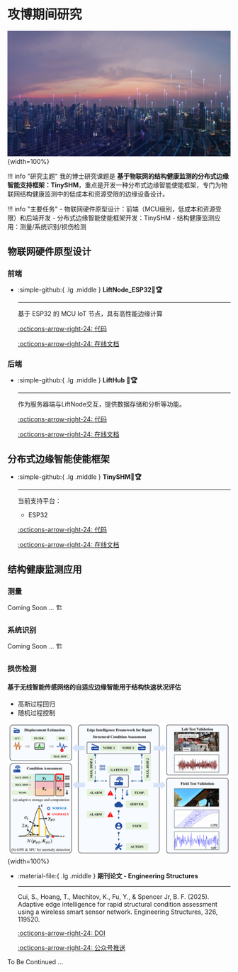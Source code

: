 # __攻博期间研究__

![IOT-SHM](IOT-SHM.jpg){width=100%}

!!! info "研究主题"
    我的博士研究课题是 __基于物联网的结构健康监测的分布式边缘智能支持框架：TinySHM__，重点是开发一种分布式边缘智能使能框架，专门为物联网结构健康监测中的低成本和资源受限的边缘设备设计。

!!! info "主要任务"
    - 物联网硬件原型设计：前端（MCU级别，低成本和资源受限）和后端开发
    - 分布式边缘智能使能框架开发：TinySHM
    - 结构健康监测应用：测量/系统识别/损伤检测

## __物联网硬件原型设计__

### __前端__

<div class="grid cards" markdown>

-   :simple-github:{ .lg .middle } __LiftNode_ESP32🎯🏆__

    ---

    基于 ESP32 的 MCU IoT 节点，具有高性能边缘计算


    [:octicons-arrow-right-24: <a href="https://github.com/Shuaiwen-Cui/LiftNode_ESP32.git" target="_blank"> 代码 </a>](#)

    [:octicons-arrow-right-24: <a href="https://shuaiwen-cui.github.io/LiftNode_ESP32/" target="_blank"> 在线文档 </a>](#)

</div>

### __后端__

<div class="grid cards" markdown>

-   :simple-github:{ .lg .middle } __LiftHub 🎯🏆__

    ---

    作为服务器端与LiftNode交互，提供数据存储和分析等功能。

    [:octicons-arrow-right-24: <a href="https://github.com/Shuaiwen-Cui/LiftHub.git" target="_blank"> 代码 </a>](#)

    [:octicons-arrow-right-24: <a href="https://shuaiwen-cui.github.io/LiftHub/" target="_blank"> 在线文档 </a>](#)

</div>


## __分布式边缘智能使能框架__

<div class="grid cards" markdown>

-   :simple-github:{ .lg .middle } __TinySHM🎯🏆__

    ---

    当前支持平台：

    - ESP32

    [:octicons-arrow-right-24: <a href="https://github.com/Shuaiwen-Cui/TinySHM.git" target="_blank"> 代码 </a>](#)

    [:octicons-arrow-right-24: <a href="https://shuaiwen-cui.github.io/TinySHM/" target="_blank"> 在线文档 </a>](#)

</div>

## __结构健康监测应用__

### __测量__

Coming Soon ... 🏗️

### __系统识别__

Coming Soon ... 🏗️

### __损伤检测__

#### 基于无线智能传感网络的自适应边缘智能用于结构快速状况评估

- 高斯过程回归
- 随机过程控制

![PAPER1](PAPER1.png){width=100%}

<div class="grid cards" markdown>

-   :material-file:{ .lg .middle } __期刊论文 - Engineering Structures__

    ---

    Cui, S., Hoang, T., Mechitov, K., Fu, Y., & Spencer Jr, B. F. (2025). Adaptive edge intelligence for rapid structural condition assessment using a wireless smart sensor network. Engineering Structures, 326, 119520.

    [:octicons-arrow-right-24: <a href="https://doi.org/10.1016/j.engstruct.2024.119520" target="_blank"> DOI </a>](#)

    [:octicons-arrow-right-24: <a href="https://mp.weixin.qq.com/s/KHquagqxXvckCuE57ua8YA" target="_blank"> 公众号推送 </a>](#)

</div>

To Be Continued ...